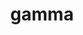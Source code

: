 ---
title: gamma
language: ca
general:
  img_background: /img/marvin-meyer-syto3xs06fu-unsplash.jpg
  keywords:
    - value: key
    - value: word
  logo: /img/speakapplogo.png
  nom: Gamma
  sector: Salut - eHealth
  slogan: Eslògan gamma
  text_breu: text gamma
  xarxes:
    - address: twitter.com/UOCuniversitat
      xarxa: twitter
about:
  - descripcio: >-
      Pulvinar mattis nunc sed blandit libero volutpat sed cras ornare. Viverra
      tellus in hac habitasse platea dictumst vestibulum. Justo eget magna
      fermentum iaculis eu non diam. A iaculis at erat pellentesque adipiscing
      commodo elit. Eleifend quam adipiscing vitae proin sagittis nisl rhoncus.
      At elementum eu facilisis sed odio morbi. Commodo nulla facilisi nullam
      vehicula ipsum. Tellus rutrum tellus pellentesque eu tincidunt. Ipsum
      dolor sit amet consectetur adipiscing elit pellentesque habitant morbi.
      Duis ultricies lacus sed turpis tincidunt id aliquet risus. Ultrices
      tincidunt arcu non sodales neque sodales. Cursus metus aliquam eleifend mi
      in nulla posuere sollicitudin aliquam. Vitae sapien pellentesque habitant
      morbi tristique senectus et netus et. Nibh nisl condimentum id venenatis a
      condimentum vitae sapien. Tellus in metus vulputate eu. Sed odio morbi
      quis commodo odio. Et pharetra pharetra massa massa ultricies.


      ![](/img/131-mesures-igualtat-genere-bandera.png)
    docs_rels:
      - file: /img/informe_disseny_web_r_i.pdf
    titol: Sobre spin off gamma
grups_recerca:
  - id: '6002'
    name: MeL
    description: Management & eLearning
    url: 'https://transfer-research.am.pre.uoc.es/ca/mel.html'
    url_img: >-
      https://transfer-research.am.pre.uoc.es/img/api/grupsrecerca/60/image/1573920260582
investigadors:
  - id: '42444002'
    name: 'Prado Fonts, Carles'
    url: 'https://talent.am.pre.uoc.es/ca/prado-fonts-carles.html'
  - id: '52637302'
    name: 'Rotger Cerdà, Neus'
    url: 'https://talent.am.pre.uoc.es/ca/rotger-cerda-neus.html'
    url_img: 'https://talent.am.pre.uoc.es/img/api/pdi/526373/image/1573926566251'
contacte:
  - address: 'adreça '
    email: e@mail.com
    image: 'https://talent.am.pre.uoc.es/img/api/pdi/665775/image/1573925440895'
    telefon: '123456789'
    text: Pere
  - address: 'adreça '
    email: e@mail.com
    telefon: '123456789'
    text: Pere
    video: qtIqKaDlqXo
---